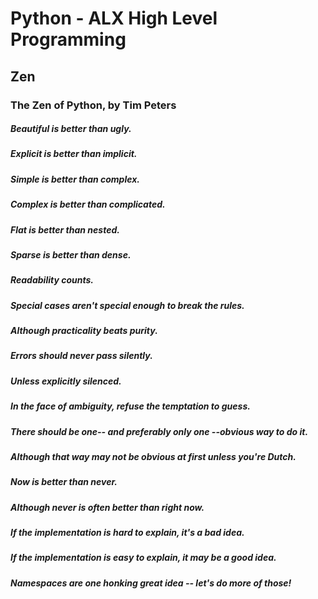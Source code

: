 # Python - ALX High Level Programming

## Zen
### The Zen of Python, by Tim Peters

##### Beautiful is better than ugly.
##### Explicit is better than implicit.
##### Simple is better than complex.
##### Complex is better than complicated.
##### Flat is better than nested.
##### Sparse is better than dense.
##### Readability counts.
##### Special cases aren't special enough to break the rules.
##### Although practicality beats purity.
##### Errors should never pass silently.
##### Unless explicitly silenced.
##### In the face of ambiguity, refuse the temptation to guess.
##### There should be one-- and preferably only one --obvious way to do it.
##### Although that way may not be obvious at first unless you're Dutch.
##### Now is better than never.
##### Although never is often better than *right* now.
##### If the implementation is hard to explain, it's a bad idea.
##### If the implementation is easy to explain, it may be a good idea.
##### Namespaces are one honking great idea -- let's do more of those!
